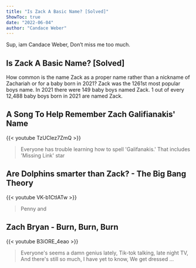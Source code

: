 ```yaml
---
title: "Is Zack A Basic Name? [Solved]"
ShowToc: true 
date: "2022-06-04"
author: "Candace Weber" 
---
```


Sup, iam Candace Weber, Don’t miss me too much.
## Is Zack A Basic Name? [Solved]
How common is the name Zack as a proper name rather than a nickname of Zachariah or for a baby born in 2021? Zack was the 1261st most popular boys name. In 2021 there were 149 baby boys named Zack. 1 out of every 12,488 baby boys born in 2021 are named Zack.

## A Song To Help Remember Zach Galifianakis' Name
{{< youtube TzUClez7ZmQ >}}
>Everyone has trouble learning how to spell 'Galifanakis.' That includes 'Missing Link' star 

## Are Dolphins smarter than Zack? - The Big Bang Theory
{{< youtube VK-b1CtIATw >}}
>Penny and 

## Zach Bryan - Burn, Burn, Burn
{{< youtube B3iORE_4eao >}}
>Everyone's seems a damn genius lately, Tik-tok talking, late night TV, And there's still so much, I have yet to know, We get dressed ...

